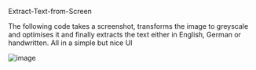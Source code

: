 Extract-Text-from-Screen

The following code takes a screenshot, transforms the image to greyscale and optimises it and finally extracts the text either in English, German or handwritten. All in a simple but nice UI

![image](https://github.com/reinike96/Extract-Text-from-Screen/assets/96800496/411f3fb7-4601-4867-9e70-a17ece2ae4da)
